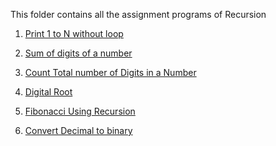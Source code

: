 This folder contains all the assignment programs of Recursion


1) [Print 1 to N without loop](https://github.com/FazeelUsmani/GeeksForGeeks-DSA-2/blob/master/4%20Recursion/1%20print%201%20to%20N%20without%20Loop.py)
2) [Sum of digits of a number](https://github.com/FazeelUsmani/GeeksForGeeks-DSA-2/blob/master/4%20Recursion/2%20sum%20of%20digits.py)
3) [Count Total number of Digits in a Number](https://github.com/FazeelUsmani/GeeksForGeeks-DSA-2/blob/master/4%20Recursion/3%20count%20digits.cpp)
4) [Digital Root](https://github.com/FazeelUsmani/GeeksForGeeks-DSA-2/blob/master/4%20Recursion/4%20digital%20root.cpp)
5) [Fibonacci Using Recursion](https://github.com/FazeelUsmani/GeeksForGeeks-DSA-2/blob/master/4%20Recursion/5%20Fibonacci%20using%20recursion.py)

13) [Convert Decimal to binary](https://github.com/FazeelUsmani/GeeksForGeeks-DSA-2/blob/master/4%20Recursion/13%20decimal%20to%20binary.py)
